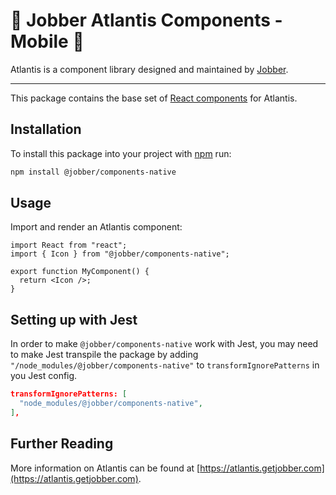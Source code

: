 # 🔱 Jobber Atlantis Components - Mobile 📱

Atlantis is a component library designed and maintained by
[Jobber](https://getjobber.com).

---

This package contains the base set of [React components](https://reactjs.org/)
for Atlantis.

## Installation

To install this package into your project with [npm](https://www.npmjs.com/)
run:

```sh
npm install @jobber/components-native
```

## Usage

Import and render an Atlantis component:

```tsx
import React from "react";
import { Icon } from "@jobber/components-native";

export function MyComponent() {
  return <Icon />;
}
```

## Setting up with Jest

In order to make `@jobber/components-native` work with Jest, you may need to
make Jest transpile the package by adding
`"/node_modules/@jobber/components-native"` to `transformIgnorePatterns` in you
Jest config.

```json
transformIgnorePatterns: [
  "node_modules/@jobber/components-native",
],
```

## Further Reading

More information on Atlantis can be found at
[https://atlantis.getjobber.com](https://atlantis.getjobber.com).
